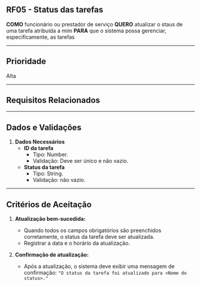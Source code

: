 ## RF05 - Status das tarefas

**COMO** funcionário ou prestador de serviço
**QUERO** atualizar o staus de uma tarefa atribuída a mim
**PARA** que o sistema possa gerenciar, especificamente, as tarefas

---

## **Prioridade**
Alta

---

## **Requisitos Relacionados**

---

## **Dados e Validações**
1. **Dados Necessários**
   - **ID da tarefa**
     - Tipo: Number.
     - Validação: Deve ser único e não vazio.
   - **Status da tarefa**
     - Tipo: String.
     - Validação: não vazio. 

---

## **Critérios de Aceitação**
1. **Atualização bem-sucedida:**
   - Quando todos os campos obrigatórios são preenchidos corretamente, o status da tarefa deve ser atualizada.
   - Registrar a data e o horário da atualização.

2. **Confirmação de atualização:**
   - Após a atualização, o sistema deve exibir uma mensagem de confirmação:
     `"O status da tarefa foi atualizado para <Nome do status>."` 